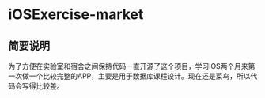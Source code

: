 # iOSExercise-market

## 简要说明

为了方便在实验室和宿舍之间保持代码一直开源了这个项目，学习iOS两个月来第一次做一个比较完整的APP，主要是用于数据库课程设计。现在还是菜鸟，所以代码会写得比较差。